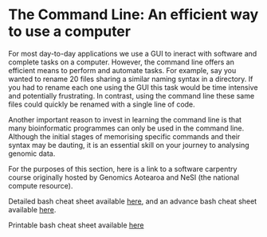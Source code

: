 # The Command Line: An efficient way to use a computer
For most day-to-day applications we use a GUI to ineract with software and complete tasks on a computer. However, the command line offers an efficient means to perform and automate tasks. For example, say you wanted to rename 20 files sharing a similar naming syntax in a directory. If you had to rename each one using the GUI this task would be time intensive and potentially frustrating. In contrast, using the command line these same files could quickly be renamed with a single line of code. 

Another important reason to invest in learning the command line is that many bioinformatic programmes can only be used in the command line. Although the initial stages of memorising specific commands and their syntax may be dauting, it is an essential skill on your journey to analysing genomic data.

For the purposes of this section, here is a link to a software carpentry course originally hosted by Genomics Aotearoa and NeSI (the national compute resource). 

Detailed bash cheat sheet available [here](https://www.pcwdld.com/bash-cheat-sheet), and an advance bash cheat sheet available [here](https://devhints.io/bash).

Printable bash cheat sheet available [here]()